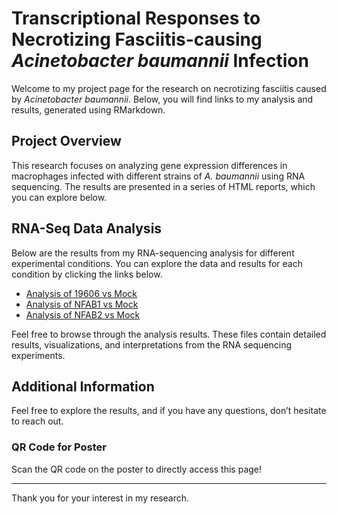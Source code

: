 # Transcriptional Responses to Necrotizing Fasciitis-causing *Acinetobacter baumannii* Infection

Welcome to my project page for the research on necrotizing fasciitis caused by *Acinetobacter baumannii*. Below, you will find links to my analysis and results, generated using RMarkdown.

## Project Overview
This research focuses on analyzing gene expression differences in macrophages infected with different strains of *A. baumannii* using RNA sequencing. The results are presented in a series of HTML reports, which you can explore below.

## RNA-Seq Data Analysis

Below are the results from my RNA-sequencing analysis for different experimental conditions. You can explore the data and results for each condition by clicking the links below.

- [Analysis of 19606 vs Mock](https://chocolatecarmine.github.io/NFAb-data/results/Rmarkdown_19606_mock.html)
- [Analysis of NFAB1 vs Mock](https://chocolatecarmine.github.io/NFAb-data/results/Rmarkdown_NFAB1_mock.html)
- [Analysis of NFAB2 vs Mock](https://chocolatecarmine.github.io/NFAb-data/results/Rmarkdown_NFAB2_mock.html)


Feel free to browse through the analysis results. These files contain detailed results, visualizations, and interpretations from the RNA sequencing experiments.


## Additional Information
Feel free to explore the results, and if you have any questions, don’t hesitate to reach out.

### QR Code for Poster
Scan the QR code on the poster to directly access this page!

---

Thank you for your interest in my research.


